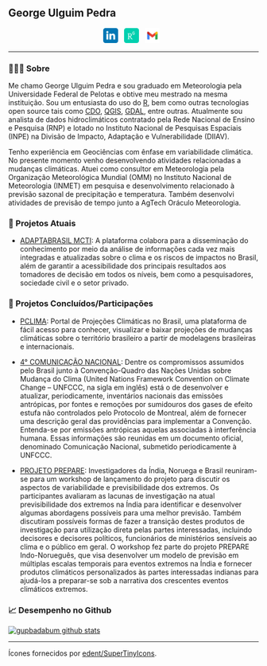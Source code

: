 ## George Ulguim Pedra

<p align='center'>
<a href="https://www.linkedin.com/in/george-ulguim-pedra-35843747/"><img height="30" src="images/linkedin.svg"></a>&nbsp;&nbsp;
<a href="https://www.researchgate.net/profile/George-Pedra-2"><img height="30" src="images/researchgate.svg"></a>&nbsp;&nbsp;
<a href="mailto:gupbadabum@gmail.com"><img height="30" src="images/gmail.svg"></a>&nbsp;&nbsp;
</p>


---

### 🙋🏽‍♂️ Sobre

Me chamo George Ulguim Pedra e sou graduado em Meteorologia pela Universidade Federal de Pelotas e obtive meu mestrado na mesma instituição. Sou um entusiasta do uso do [R](https://cran.r-project.org), bem como outras tecnologias open source tais como [CDO](https://code.mpimet.mpg.de/projects/cdo), [QGIS](https://www.qgis.org/en/site/), [GDAL](https://gdal.org/), entre outras. Atualmente sou analista de dados hidroclimáticos contratado pela Rede Nacional de Ensino e Pesquisa (RNP) e lotado no Instituto Nacional de Pesquisas Espaciais (INPE) na Divisão de Impacto, Adaptação e Vulnerabilidade (DIIAV). 

Tenho experiência em Geociências com ênfase em variabilidade climática. No presente momento venho desenvolvendo atividades relacionadas a mudanças climáticas. Atuei como consultor em Meteorologia pela Organização Meteorológica Mundial (OMM) no Instituto Nacional de Meteorologia (INMET) em pesquisa e desenvolvimento relacionado à previsão sazonal de precipitação e temperatura. Também desenvolvi atividades de previsão de tempo junto a AgTech Oráculo Meteorologia.


### 🚧 Projetos Atuais

* [ADAPTABRASIL MCTI](https://adaptabrasil.mcti.gov.br/): A plataforma colabora para a disseminação do conhecimento por meio da análise de informações cada vez mais integradas e atualizadas sobre o clima e os riscos de impactos no Brasil, além de garantir a acessibilidade dos principais resultados aos tomadores de decisão em todos os níveis, bem como a pesquisadores, sociedade civil e o setor privado.


### 🚧 Projetos Concluídos/Participações

* [PCLIMA](http://pclima.inpe.br/): Portal de Projeções Climáticas no Brasil, uma plataforma de fácil acesso para conhecer, visualizar e baixar projeções de mudanças climáticas sobre o território brasileiro a partir de modelagens brasileiras e internacionais.

* [4° COMUNICAÇÃO NACIONAL](https://www.gov.br/mcti/pt-br/acompanhe-o-mcti/sirene/publicacoes/comunicacoes-nacionais-do-brasil-a-unfccc): Dentre os compromissos assumidos pelo Brasil junto à Convenção-Quadro das Nações Unidas sobre Mudança do Clima (United Nations Framework Convention on Climate Change – UNFCCC, na sigla em inglês) está o de desenvolver e atualizar, periodicamente, inventários nacionais das emissões antrópicas, por fontes e remoções por sumidouros dos gases de efeito estufa não controlados pelo Protocolo de Montreal, além de fornecer uma descrição geral das providências para implementar a Convenção. Entenda-se por emissões antrópicas aquelas associadas à interferência humana. Essas informações são reunidas em um documento oficial, denominado Comunicação Nacional, submetido periodicamente à UNFCCC.


* [PROJETO PREPARE](https://www.teriin.org/opinion/preparing-future-climate-products-and-models-india): Investigadores da Índia, Noruega e Brasil reuniram-se para um workshop de lançamento do projeto para discutir os aspectos de variabilidade e previsibilidade dos extremos. Os participantes avaliaram as lacunas de investigação na atual previsibilidade dos extremos na Índia para identificar e desenvolver algumas abordagens possíveis para uma melhor previsão. Também discutiram possíveis formas de fazer a transição destes produtos de investigação para utilização direta pelas partes interessadas, incluindo decisores e decisores políticos, funcionários de ministérios sensíveis ao clima e o público em geral. O workshop fez parte do projeto PREPARE Indo-Norueguês, que visa desenvolver um modelo de previsão em múltiplas escalas temporais para eventos extremos na Índia e fornecer produtos climáticos personalizados às partes interessadas indianas para ajudá-los a preparar-se sob a narrativa dos crescentes eventos climáticos extremos.

### 📈 Desempenho no Github

[![gupbadabum github stats](https://github-readme-stats.vercel.app/api?username=gupbadabum&count_private=true)](https://github.com/mnunes/github-readme-stats)


<hr>

Ícones fornecidos por [edent/SuperTinyIcons](https://github.com/edent/SuperTinyIcons).
